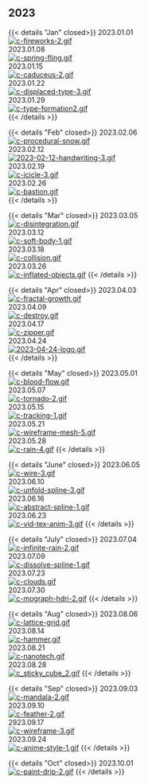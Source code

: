 
## 2023

{{< details "Jan" closed>}}
2023.01.01  
[![c-fireworks-2.gif](https://i.postimg.cc/jxkTRR38/c-fireworks-2.gif)](/fireworks_2023/)  
2023.01.08  
[![c-spring-fling.gif](https://i.postimg.cc/YMmLT11T/c-spring-fling.gif)](/spring_fling_extreme/)  
2023.01.15  
[![c-caduceus-2.gif](https://i.postimg.cc/SSwHss4K/c-caduceus-2.gif)](/caduceus/)  
2023.01.22  
[![c-displaced-type-3.gif](https://i.postimg.cc/NsPcjZqb/c-displaced-type-3.gif)](/displaced_type/)  
2023.01.29  
[![c-type-formation2.gif](https://i.postimg.cc/qkxRQ3jP/c-type-formation2.gif)](/type_formation/)  
{{< /details >}}

{{< details "Feb" closed>}}
2023.02.06  
[![c-procedural-snow.gif](https://i.postimg.cc/ChcFyXrF/c-procedural-snow.gif)](/procedural_snow/)  
2023.02.12  
[![2023-02-12-handwriting-3.gif](https://i.postimg.cc/WN0sk62y/2023-02-12-handwriting-3.gif)](/handwriting/)  
2023.02.19  
[![c-icicle-3.gif](https://i.postimg.cc/4JcXrDmq/c-icicle-3.gif)](/procedural_icicle/)  
2023.02.26  
[![c-bastion.gif](https://i.postimg.cc/cscBM1Nc/c-bastion.gif)](/bastion/)  
{{< /details >}}

{{< details "Mar" closed>}}
2023.03.05  
[![c-disintegration.gif](https://i.postimg.cc/HdN0NqfQ/c-disintegration.gif)](/sim_disintegration/)  
2023.03.12  
[![c-soft-body-1.gif](https://i.postimg.cc/gmQd5V8B/c-soft-body-1.gif)](/soft_body/)  
2023.03.18  
[![c-collision.gif](https://i.postimg.cc/JRn6KLDN/c-collision.gif)](/particle_collision/)  
2023.03.26  
[![c-inflated-objects.gif](https://i.postimg.cc/s3R7sC97/c-inflated-objects.gif)](/inflated_objects/)
{{< /details >}}

{{< details "Apr" closed>}}
2023.04.03  
[![c-fractal-growth.gif](https://i.postimg.cc/JMPgj5r2/c-fractal-growth.gif)](/fractal_growth/)  
2023.04.09  
[![c-destroy.gif](https://i.postimg.cc/szbwjfR6/c-destroy.gif)](/destroy/)  
2023.04.17  
[![c-zipper.gif](https://i.postimg.cc/q4mnp184/c-zipper.gif)](/)  
2023.04.24  
[![2023-04-24-logo.gif](https://i.postimg.cc/DvVMSFbT/2023-04-24-logo.gif)](/logo_reveal/)  
{{< /details >}}

{{< details "May" closed>}}
2023.05.01  
[![c-blood-flow.gif](https://i.postimg.cc/D7zLhCnh/c-blood-flow.gif)](/blood_flow/)  
2023.05.07  
[![c-tornado-2.gif](https://i.postimg.cc/Sq5y3cCt/c-tornado-2.gif)](/tornado/)  
2023.05.15  
[![c-tracking-1.gif](https://i.postimg.cc/zzfv92YR/c-tracking-1.gif)](/tracking/)  
2023.05.21  
[![c-wireframe-mesh-5.gif](https://i.postimg.cc/JRv3hm0Q/c-wireframe-mesh-5.gif)](/wireframe_mesh/)  
2023.05.28  
[![c-rain-4.gif](https://i.postimg.cc/nZ9XmM5j/c-rain-4.gif)](/rain/)
{{< /details >}}

{{< details "June" closed>}}
2023.06.05  
[![c-wire-3.gif](https://i.postimg.cc/kCyz9LbY/c-wire-3.gif)](/abstract_wire/)  
2023.06.10  
[![c-unfold-spline-3.gif](https://i.postimg.cc/7qmJ6XMk/c-unfold-spline-3.gif)](/unwind_spline/)  
2023.06.16  
[![c-abstract-spline-1.gif](https://i.postimg.cc/WjVJn7cL/c-abstract-spline-1.gif)](/abstract_spline/)  
2023.06.23  
[![c-vid-tex-anim-3.gif](https://i.postimg.cc/MzRWBzjq/c-vid-tex-anim-3.gif)](/video_texture_anim/)
{{< /details >}}

{{< details "July" closed>}}
2023.07.04  
[![c-infinite-rain-2.gif](https://i.postimg.cc/y1mq9v8L/c-infinite-rain-2.gif)](/infinite_rain/)  
2023.07.09  
[![c-dissolve-spline-1.gif](https://i.postimg.cc/GLddBN1m/c-dissolve-spline-1.gif)](/dissolve_text/)  
2023.07.23  
[![c-clouds.gif](https://i.postimg.cc/Gc61tyDP/c-clouds.gif)](/procedural_clouds/)  
2023.07.30  
[![c-mograph-hdri-2.gif](https://i.postimg.cc/BJXGbYk1/c-mograph-hdri-2.gif)](/mograph_hdri/)
{{< /details >}}


{{< details "Aug" closed>}}
2023.08.06  
[![c-lattice-grid.gif](https://i.postimg.cc/1SWfxNpC/c-lattice-grid.gif)](/lattice_grid/)  
2023.08.14  
[![c-hammer.gif](https://i.postimg.cc/J1VN8Gvg/c-hammer.gif)](/digital_break/)  
2023.08.21  
[![c-nanotech.gif](https://i.postimg.cc/YpFrT0f0/c-nanotech.gif)](/nanotech/)  
2023.08.28  
[![c_sticky_cube_2.gif](https://i.postimg.cc/ZZzJXZDD/c_sticky_cube_2.gif)](/sticky_cube/)
{{< /details >}}

{{< details "Sep" closed>}}
2023.09.03  
[![c-mandala-2.gif](https://i.postimg.cc/1mbdSMyZ/c-mandala-2.gif)](/mandala/)  
2023.09.10  
[![c-feather-2.gif](https://i.postimg.cc/DFWqMHRy/c-feather-2.gif)](/feather_mesh/)  
2923.09.17  
[![c-wireframe-3.gif](https://i.postimg.cc/tpVdVyJ0/c-wireframe-3.gif)](/wireframe_cover/)  
2023.09.24  
[![c-anime-style-1.gif](https://i.postimg.cc/QNZ1HzR3/c-anime-style-1.gif)](/anime_style/)
{{< /details >}}

{{< details "Oct" closed>}}
2023.10.01  
[![c-paint-drip-2.gif](https://i.postimg.cc/R4hTcgBK/c-paint-drip-2.gif)](/paint_drip/)
{{< /details >}}


